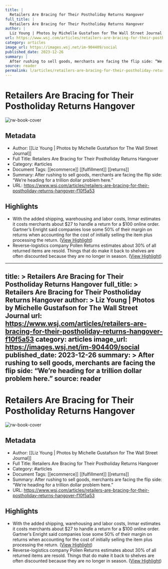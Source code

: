 ```yaml
---
title: |
  Retailers Are Bracing for Their Postholiday Returns Hangover
full_title: |
  Retailers Are Bracing for Their Postholiday Returns Hangover
author: |
  Liz Young | Photos by Michelle Gustafson for The Wall Street Journal
url: https://www.wsj.com/articles/retailers-are-bracing-for-their-postholiday-returns-hangover-f10f5a53
category: articles
image_url: https://images.wsj.net/im-904409/social
published_date: 2023-12-26
summary: |
  After rushing to sell goods, merchants are facing the flip side: “We’re heading for a trillion dollar problem here.”
source: reader
permalink: l/articles/retailers-are-bracing-for-their-postholiday-returns-hangover
---
```

# Retailers Are Bracing for Their Postholiday Returns Hangover

![rw-book-cover](https://images.wsj.net/im-904409/social)

## Metadata
- Author: [[Liz Young | Photos by Michelle Gustafson for The Wall Street Journal]]
- Full Title: Retailers Are Bracing for Their Postholiday Returns Hangover
- Category: #articles
- Document Tags: [[ecommerce]] [[fulfillment]] [[returns]] 
- Summary: After rushing to sell goods, merchants are facing the flip side: “We’re heading for a trillion dollar problem here.”
- URL: https://www.wsj.com/articles/retailers-are-bracing-for-their-postholiday-returns-hangover-f10f5a53

## Highlights
- With the added shipping, warehousing and labor costs, Inmar estimates it costs merchants about $27 to handle a return for a $100 online order. Gartner’s Enright said companies lose some 50% of their margin on returns when accounting for the cost of initially selling the item plus processing the return. ([View Highlight](https://read.readwise.io/read/01hjtht6tn1gnf907hdfvhnpa3))
- Reverse-logistics company Pollen Returns estimates about 30% of all returned items are resold. Things that do make it back to shelves are often discounted because they are no longer in season. ([View Highlight](https://read.readwise.io/read/01hjthtkeat3peyw3mbwhjv44r))


---
title: >
  Retailers Are Bracing for Their Postholiday Returns Hangover
full_title: >
  Retailers Are Bracing for Their Postholiday Returns Hangover
author: >
  Liz Young | Photos by Michelle Gustafson for The Wall Street Journal
url: https://www.wsj.com/articles/retailers-are-bracing-for-their-postholiday-returns-hangover-f10f5a53
category: articles
image_url: https://images.wsj.net/im-904409/social
published_date: 2023-12-26
summary: >
  After rushing to sell goods, merchants are facing the flip side: “We’re heading for a trillion dollar problem here.”
source: reader
---
# Retailers Are Bracing for Their Postholiday Returns Hangover

![rw-book-cover](https://images.wsj.net/im-904409/social)

## Metadata
- Author: [[Liz Young | Photos by Michelle Gustafson for The Wall Street Journal]]
- Full Title: Retailers Are Bracing for Their Postholiday Returns Hangover
- Category: #articles
- Document Tags: [[ecommerce]] [[fulfillment]] [[returns]] 
- Summary: After rushing to sell goods, merchants are facing the flip side: “We’re heading for a trillion dollar problem here.”
- URL: https://www.wsj.com/articles/retailers-are-bracing-for-their-postholiday-returns-hangover-f10f5a53

## Highlights
- With the added shipping, warehousing and labor costs, Inmar estimates it costs merchants about $27 to handle a return for a $100 online order. Gartner’s Enright said companies lose some 50% of their margin on returns when accounting for the cost of initially selling the item plus processing the return. ([View Highlight](https://read.readwise.io/read/01hjtht6tn1gnf907hdfvhnpa3))
- Reverse-logistics company Pollen Returns estimates about 30% of all returned items are resold. Things that do make it back to shelves are often discounted because they are no longer in season. ([View Highlight](https://read.readwise.io/read/01hjthtkeat3peyw3mbwhjv44r))


